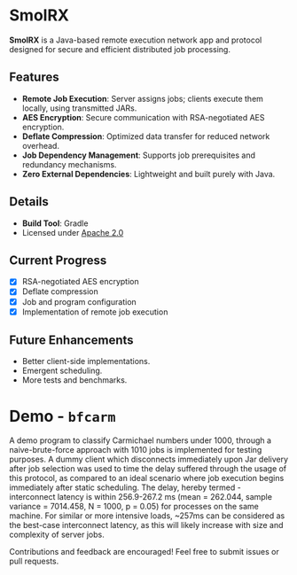 # SmolRX

**SmolRX** is a Java-based remote execution network app and protocol designed for secure and efficient distributed job processing.

## Features
- **Remote Job Execution**: Server assigns jobs; clients execute them locally, using transmitted JARs.
- **AES Encryption**: Secure communication with RSA-negotiated AES encryption.
- **Deflate Compression**: Optimized data transfer for reduced network overhead.
- **Job Dependency Management**: Supports job prerequisites and redundancy mechanisms.
- **Zero External Dependencies**: Lightweight and built purely with Java.

## Details
- **Build Tool**: Gradle
- Licensed under [Apache 2.0](https://www.apache.org/licenses/LICENSE-2.0)

## Current Progress
- [x] RSA-negotiated AES encryption
- [x] Deflate compression
- [x] Job and program configuration
- [x] Implementation of remote job execution

## Future Enhancements
- Better client-side implementations.
- Emergent scheduling.
- More tests and benchmarks.

# Demo - `bfcarm`
A demo program to classify Carmichael numbers under 1000, through a naive-brute-force approach with 1010 jobs is implemented for testing purposes.
A dummy client which disconnects immediately upon Jar delivery after job selection was used to time the delay suffered through the usage of this protocol, as compared to an ideal scenario where job execution begins immediately after static scheduling. The delay, hereby termed - interconnect latency is within 256.9-267.2 ms (mean = 262.044, sample variance = 7014.458, N = 1000, p = 0.05) for processes on the same machine. For similar or more intensive loads, ~257ms can be considered as the best-case interconnect latency, as this will likely increase with size and complexity of server jobs. 

Contributions and feedback are encouraged! Feel free to submit issues or pull requests.